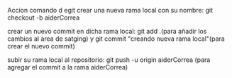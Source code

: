 Accion                                                       comando d egit
crear una nueva rama local con su nombre:                     git checkout -b aiderCorrea

crear un nuevo commit en dicha rama local:                    git add .(para añadir los cambios al area de satging) y git commit "creando nueva rama local"(para crear el nuevo commit)

subir su rama local al repositorio:                           git push -u origin aiderCorrea (para agregar el commit a la rama aiderCorrea)